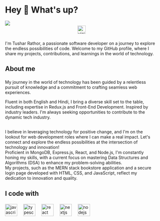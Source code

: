 <h1 align="left">Hey 👋 What's up?</h1>
<div>
<img align="center" src="https://i.imgur.com/4ASafy0.png">
</div>
<div align="center">   
    <img src="https://visitor-badge.laobi.icu/badge?page_id=EmazinUs.EmazinUs" alt="visitors" height="27px" width="auto">
</div>


###

<p align="left">  I'm Tushar Rathor, a passionate software developer on a journey to explore the endless possibilities of code. Welcome to my GitHub profile, where I share my projects, contributions, and learnings in the world of technology.</p>

###

<h2 align="left">About me</h2>

###

<p align="left"> My journey in the world of technology has been guided by a relentless pursuit of knowledge and a commitment to crafting seamless web experiences.



Fluent in both English and Hindi, I bring a diverse skill set to the table, including expertise in Redux.js and Front-End Development. Inspired by industry leaders. I'm always seeking opportunities to contribute to the dynamic tech industry.

<br>I believe in leveraging technology for positive change, and I'm on the lookout for web development roles where I can make a real impact. Let's connect and explore the endless possibilities at the intersection of technology and innovation!<br>Proficient in MongoDB, Express.js, React, and Node.js, I'm constantly honing my skills, with a current focus on mastering Data Structures and Algorithms (DSA) to enhance my problem-solving abilities.<br> My projects, such as the MERN stack bookstore application and a secure login page developed with HTML, CSS, and JavaScript, reflect my dedication to innovation and quality.</p>

###

<h2 align="left">I code with</h2>

###

<div align="left">
  <img src="https://cdn.jsdelivr.net/gh/devicons/devicon/icons/javascript/javascript-original.svg" height="40" alt="javascript logo"  />
  <img width="12" />
  <img src="https://cdn.jsdelivr.net/gh/devicons/devicon/icons/typescript/typescript-original.svg" height="40" alt="typescript logo"  />
  <img width="12" />
  <img src="https://cdn.jsdelivr.net/gh/devicons/devicon/icons/react/react-original.svg" height="40" alt="react logo"  />
  <img width="12" />
  <img src="https://cdn.jsdelivr.net/gh/devicons/devicon/icons/nextjs/nextjs-original.svg" height="40" alt="nextjs logo"  />
  <img width="12" />
<!--   <img src="https://cdn.jsdelivr.net/gh/devicons/devicon/icons/storybook/storybook-original.svg" height="40" alt="storybook logo"  />
  <img width="12" /> -->
  <img src="https://cdn.jsdelivr.net/gh/devicons/devicon/icons/nodejs/nodejs-original.svg" height="40" alt="nodejs logo"  />
  <img width="12" />
<!--   <img src="https://cdn.jsdelivr.net/gh/devicons/devicon/icons/nestjs/nestjs-plain.svg" height="40" alt="nestjs logo"  />
  <img width="12" />
  <img src="https://cdn.jsdelivr.net/gh/devicons/devicon/icons/jest/jest-plain.svg" height="40" alt="jest logo"  /> -->
</div>

###
